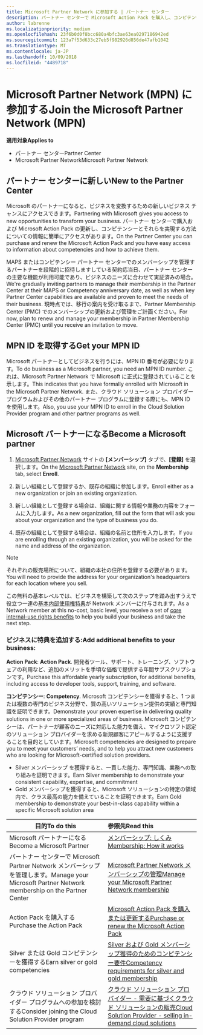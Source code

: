 ```yaml
---
title: Microsoft Partner Network に参加する | パートナー センター
description: パートナー センターで Microsoft Action Pack を購入し、コンピテンシーを獲得しましょう
author: labrenne
ms.localizationpriority: medium
ms.openlocfilehash: 23f6b0d0f8bcc680a4bfc3ae63ea0297186942ed
ms.sourcegitcommit: 123a7f53d633c27eb5f982926d856de47afb1042
ms.translationtype: MT
ms.contentlocale: ja-JP
ms.lasthandoff: 10/09/2018
ms.locfileid: "4489718"
---
```

# <a name="join-the-microsoft-partner-network-mpn"></a><span data-ttu-id="12beb-103">Microsoft Partner Network (MPN) に参加する</span><span class="sxs-lookup"><span data-stu-id="12beb-103">Join the Microsoft Partner Network (MPN)</span></span>

**<span data-ttu-id="12beb-104">適用対象</span><span class="sxs-lookup"><span data-stu-id="12beb-104">Applies to</span></span>**

-  <span data-ttu-id="12beb-105">パートナー センター</span><span class="sxs-lookup"><span data-stu-id="12beb-105">Partner Center</span></span>
-  <span data-ttu-id="12beb-106">Microsoft Partner Network</span><span class="sxs-lookup"><span data-stu-id="12beb-106">Microsoft Partner Network</span></span>

## <a name="new-to-the-partner-center"></a><span data-ttu-id="12beb-107">パートナー センターに新しい</span><span class="sxs-lookup"><span data-stu-id="12beb-107">New to the Partner Center</span></span>

 <span data-ttu-id="12beb-108">Microsoft のパートナーになると、ビジネスを変換するための新しいビジネス チャンスにアクセスできます。</span><span class="sxs-lookup"><span data-stu-id="12beb-108">Partnering with Microsoft gives you access to new opportunities to transform your business.</span></span> <span data-ttu-id="12beb-109">パートナー センターで購入および Microsoft Action Pack の更新し、コンピテンシーとそれらを実現する方法についての情報に簡単にアクセスがあります。</span><span class="sxs-lookup"><span data-stu-id="12beb-109">On the Partner Center you can purchase and renew the Microsoft Action Pack and you have easy access to information about competencies and how to achieve them.</span></span>

 <span data-ttu-id="12beb-110">MAPS またはコンピテンシー パートナー センターでのメンバーシップを管理するパートナーを段階的に招待しますしている契約応当日、パートナー センターの主要な機能が利用可能であり、ビジネスのニーズに合わせて実証済みの場合。</span><span class="sxs-lookup"><span data-stu-id="12beb-110">We're gradually inviting partners to manage their membership in the Partner Center at their MAPS or Competency anniversary date, as well as when key Partner Center capabilities are available and proven to meet the needs of their business.</span></span>  <span data-ttu-id="12beb-111">現時点では、移行の案内を受け取るまで、Partner Membership Center (PMC) でのメンバーシップの更新および管理をご計画ください。</span><span class="sxs-lookup"><span data-stu-id="12beb-111">For now, plan to renew and manage your membership in Partner Membership Center (PMC) until you receive an invitation to move.</span></span>

## <a name="get-your-mpn-id"></a><span data-ttu-id="12beb-112">MPN ID を取得する</span><span class="sxs-lookup"><span data-stu-id="12beb-112">Get your MPN ID</span></span>

<span data-ttu-id="12beb-113">Microsoft パートナーとしてビジネスを行うには、MPN ID 番号が必要になります。</span><span class="sxs-lookup"><span data-stu-id="12beb-113">To do business as a Microsoft partner, you need an MPN ID number.</span></span> <span data-ttu-id="12beb-114">これは、Microsoft Partner Network で Microsoft に正式に登録されていることを示します。</span><span class="sxs-lookup"><span data-stu-id="12beb-114">This indicates that you have formally enrolled with Microsoft in the Microsoft Partner Network.</span></span> <span data-ttu-id="12beb-115">また、クラウド ソリューション プロバイダー プログラムおよびその他のパートナー プログラムに登録する際にも、MPN ID を使用します。</span><span class="sxs-lookup"><span data-stu-id="12beb-115">Also, you use your MPN ID to enroll in the Cloud Solution Provider program and other partner programs as well.</span></span>  

## <a name="become-a-microsoft-partner"></a><span data-ttu-id="12beb-116">Microsoft パートナーになる</span><span class="sxs-lookup"><span data-stu-id="12beb-116">Become a Microsoft partner</span></span>

1.  <span data-ttu-id="12beb-117">[Microsoft Partner Network](https://partner.microsoft.com/en-us/membership) サイトの **[メンバーシップ]** タブで、**[登録]** を選択します。</span><span class="sxs-lookup"><span data-stu-id="12beb-117">On the [Microsoft Partner Network](https://partner.microsoft.com/en-us/membership) site, on the **Membership** tab, select **Enroll**.</span></span> 

2.  <span data-ttu-id="12beb-118">新しい組織として登録するか、既存の組織に参加します。</span><span class="sxs-lookup"><span data-stu-id="12beb-118">Enroll either as a new organization or join an existing organization.</span></span>

3.  <span data-ttu-id="12beb-119">新しい組織として登録する場合は、組織に関する情報や業務の内容をフォームに入力します。</span><span class="sxs-lookup"><span data-stu-id="12beb-119">As a new organization, fill out the form that will ask you about your organization and the type of business you do.</span></span>

4.  <span data-ttu-id="12beb-120">既存の組織として登録する場合は、組織の名前と住所を入力します。</span><span class="sxs-lookup"><span data-stu-id="12beb-120">If you are enrolling through an existing organization, you will be asked for the name and address of the organization.</span></span>

> [!NOTE]  
>  <span data-ttu-id="12beb-121">それぞれの販売場所について、組織の本社の住所を登録する必要があります。</span><span class="sxs-lookup"><span data-stu-id="12beb-121">You will need to provide the address for your organization's headquarters for each location where you sell.</span></span>

<span data-ttu-id="12beb-122">この無料の基本レベルでは、ビジネスを構築して次のステップを踏み出すうえで役立つ一連の[基本内部使用権特典](https://partner.microsoft.com/membership/core-benefits)が Network メンバーに付与されます。</span><span class="sxs-lookup"><span data-stu-id="12beb-122">As a Network member at this no-cost, basic level, you receive a set of [core internal-use rights benefits](https://partner.microsoft.com/membership/core-benefits) to help you build your business and take the next step.</span></span> 

### <a name="add-additional-benefits-to-your-business"></a><span data-ttu-id="12beb-123">ビジネスに特典を追加する:</span><span class="sxs-lookup"><span data-stu-id="12beb-123">Add additional benefits to your business:</span></span> 

<span data-ttu-id="12beb-124">**Action Pack**: </span><span class="sxs-lookup"><span data-stu-id="12beb-124">**Action Pack**.</span></span> <span data-ttu-id="12beb-125">開発者ツール、サポート、トレーニング、ソフトウェアの利用など、追加のメリットを手頃な価格で提供する年間サブスクリプションです。</span><span class="sxs-lookup"><span data-stu-id="12beb-125">Purchase this affordable yearly subscription, for additional benefits, including access to developer tools, support, training, and software.</span></span>

<span data-ttu-id="12beb-126">**コンピテンシー**: </span><span class="sxs-lookup"><span data-stu-id="12beb-126">**Competency**.</span></span> <span data-ttu-id="12beb-127">Microsoft コンピテンシーを獲得すると、1 つまたは複数の専門のビジネス分野で、質の高いソリューション提供の実績と専門知識を証明できます。</span><span class="sxs-lookup"><span data-stu-id="12beb-127">Demonstrate your proven expertise in delivering quality solutions in one or more specialized areas of business.</span></span> <span data-ttu-id="12beb-128">Microsoft コンピテンシーは、パートナーが顧客のニーズに対応した能力を備え、マイクロソフト認定のソリューション プロバイダーを求める新規顧客にアピールするように支援することを目的としています。</span><span class="sxs-lookup"><span data-stu-id="12beb-128">Microsoft competencies are designed to prepare you to meet your customers’ needs, and to help you attract new customers who are looking for Microsoft-certified solution providers.</span></span> 

- <span data-ttu-id="12beb-129">Silver メンバーシップ を獲得すると、一貫した能力、専門知識、業務への取り組みを証明できます。</span><span class="sxs-lookup"><span data-stu-id="12beb-129">Earn Silver membership to demonstrate your consistent capability, expertise, and commitment</span></span>
- <span data-ttu-id="12beb-130">Gold メンバーシップを獲得すると、Microsoft ソリューションの特定の領域内で、クラス最高の能力を備えていることを証明できます。</span><span class="sxs-lookup"><span data-stu-id="12beb-130">Earn Gold membership to demonstrate your best-in-class capability within a specific Microsoft solution area</span></span>

|**<span data-ttu-id="12beb-131">目的</span><span class="sxs-lookup"><span data-stu-id="12beb-131">To do this</span></span>**   |**<span data-ttu-id="12beb-132">参照先</span><span class="sxs-lookup"><span data-stu-id="12beb-132">Read this</span></span>**   |
|------------------|:---------------|
|<span data-ttu-id="12beb-133">Microsoft パートナーになる</span><span class="sxs-lookup"><span data-stu-id="12beb-133">Become a Microsoft Partner</span></span>|[<span data-ttu-id="12beb-134">メンバーシップ: しくみ</span><span class="sxs-lookup"><span data-stu-id="12beb-134">Membership: How it works</span></span>](https://partner.microsoft.com/membership/how-it-works)|
<span data-ttu-id="12beb-135">パートナー センターで Microsoft Partner Network メンバーシップを管理します。</span><span class="sxs-lookup"><span data-stu-id="12beb-135">Manage your Microsoft Partner Network membership on the Partner Center</span></span>   |[<span data-ttu-id="12beb-136">Microsoft Partner Network メンバーシップの管理</span><span class="sxs-lookup"><span data-stu-id="12beb-136">Manage your Microsoft Partner Network membership</span></span>](mpn-overview.md)
|<span data-ttu-id="12beb-137">Action Pack を購入する</span><span class="sxs-lookup"><span data-stu-id="12beb-137">Purchase the Action Pack</span></span>   |[<span data-ttu-id="12beb-138">Microsoft Action Pack を購入または更新する</span><span class="sxs-lookup"><span data-stu-id="12beb-138">Purchase or renew the Microsoft Action Pack</span></span>](https://msdn.microsoft.com/partner-center/mpn-get-action-pack)|
|<span data-ttu-id="12beb-139">Silver または Gold コンピテンシーを獲得する</span><span class="sxs-lookup"><span data-stu-id="12beb-139">Earn silver or gold competencies</span></span>   |[<span data-ttu-id="12beb-140">Silver および Gold メンバーシップ獲得のためのコンピテンシー要件</span><span class="sxs-lookup"><span data-stu-id="12beb-140">Competency requirements for silver and gold membership</span></span>](https://msdn.microsoft.com/en-us/partner-center/learn-about-competencies)|
|<span data-ttu-id="12beb-141">クラウド ソリューション プロバイダー プログラムへの参加を検討する</span><span class="sxs-lookup"><span data-stu-id="12beb-141">Consider joining the Cloud Solution Provider program</span></span>|[<span data-ttu-id="12beb-142">クラウド ソリューション プロバイダー - 需要に基づくクラウド ソリューションの販売</span><span class="sxs-lookup"><span data-stu-id="12beb-142">Cloud Solution Provider - selling in-demand cloud solutions</span></span>](csp-overview.md)|
